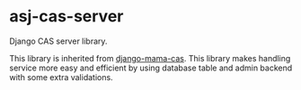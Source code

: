 # asj-cas-server
Django CAS server library.

This library is inherited from [django-mama-cas](https://github.com/jbittel/django-mama-cas).
This library makes handling service more easy and efficient by using database table and admin backend with some extra validations.
